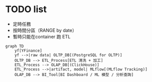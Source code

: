 # TODO list
- 定時任務
- 按時間分區（RANGE by date）
- 暫時只能在container 跑 ETL


```mermaid
graph TD
    yf[YFinance]
    yf -->|raw data| OLTP_DB[(PostgreSQL for OLTP)]
    OLTP_DB --> ETL_Process[ETL 清洗 + 加工]
    ETL_Process --> OLAP_DB[(ClickHouse)]
    ETL_Process -->|artifact, model| MLflow[(MLflow Tracking)]
    OLAP_DB --> BI_Tool[BI Dashboard / ML 模型 / 分析查詢]

```